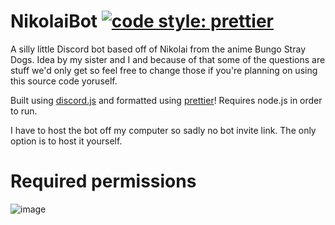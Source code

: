 # NikolaiBot [![code style: prettier](https://img.shields.io/badge/code_style-prettier-ff69b4.svg?style=flat-square)](https://github.com/prettier/prettier)

A silly little Discord bot based off of Nikolai from the anime Bungo Stray Dogs.
Idea by my sister and I and because of that some of the questions are stuff we'd only get so feel free to change those if you're planning on using this source code yoruself.

Built using [discord.js](https://github.com/discordjs) and formatted using [prettier](https://github.com/prettier)!
Requires node.js in order to run.

I have to host the bot off my computer so sadly no bot invite link. The only option is to host it yourself.

# Required permissions
![image](https://github.com/DaniLionn/NikolaiBot/assets/107291896/948ae5c1-7226-4710-ab05-8f1c0229412f)


